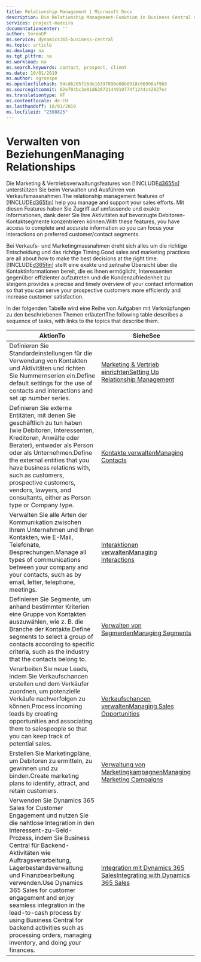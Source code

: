```yaml
---
title: Relationship Management | Microsoft Docs
description: Die Relationship Management-Funktion in Business Central unterstützt Ihr Verkaufsanstrengungen und Sie können damit auf Informationen Ihrer Kontakte und auf Vermögensfunktionen effizient zugreifen.
services: project-madeira
documentationcenter: ''
author: SorenGP
ms.service: dynamics365-business-central
ms.topic: article
ms.devlang: na
ms.tgt_pltfrm: na
ms.workload: na
ms.search.keywords: contact, prospect, client
ms.date: 10/01/2019
ms.author: sgroespe
ms.openlocfilehash: 54cdb205f26de16397890e08b8918c66998af9b9
ms.sourcegitcommit: 02e704bc3e01d62072144919774f1244c42827e4
ms.translationtype: HT
ms.contentlocale: de-CH
ms.lasthandoff: 10/01/2019
ms.locfileid: "2308825"
---
```

# <a name="managing-relationships"></a><span data-ttu-id="fa6ec-103">Verwalten von Beziehungen</span><span class="sxs-lookup"><span data-stu-id="fa6ec-103">Managing Relationships</span></span>
<span data-ttu-id="fa6ec-104">Die Marketing & Vertriebsverwaltungsfeatures von [!INCLUDE[d365fin](includes/d365fin_md.md)] unterstützen Sie beim Verwalten und Ausführen von Verkaufsmassnahmen.</span><span class="sxs-lookup"><span data-stu-id="fa6ec-104">The relationship management features of [!INCLUDE[d365fin](includes/d365fin_md.md)] help you manage and support your sales efforts.</span></span> <span data-ttu-id="fa6ec-105">Mit diesen Features haben Sie Zugriff auf umfassende und exakte Informationen, dank derer Sie Ihre Aktivitäten auf bevorzugte Debitoren-Kontaktsegmente konzentrieren können.</span><span class="sxs-lookup"><span data-stu-id="fa6ec-105">With these features, you have access to complete and accurate information so you can focus your interactions on preferred customer/contact segments.</span></span>

<span data-ttu-id="fa6ec-106">Bei Verkaufs- und Marketingmassnahmen dreht sich alles um die richtige Entscheidung und das richtige Timing.</span><span class="sxs-lookup"><span data-stu-id="fa6ec-106">Good sales and marketing practices are all about how to make the best decisions at the right time.</span></span> [!INCLUDE[d365fin](includes/d365fin_md.md)] <span data-ttu-id="fa6ec-107">stellt eine exakte und zeitnahe Übersicht über die Kontaktinformationen bereit, die es Ihnen ermöglicht, Interessenten gegenüber effizienter aufzutreten und die Kundenzufriedenheit zu steigern.</span><span class="sxs-lookup"><span data-stu-id="fa6ec-107">provides a precise and timely overview of your contact information so that you can serve your prospective customers more efficiently and increase customer satisfaction.</span></span>

<span data-ttu-id="fa6ec-108">In der folgenden Tabelle wird eine Reihe von Aufgaben mit Verknüpfungen zu den beschriebenen Themen erläutert</span><span class="sxs-lookup"><span data-stu-id="fa6ec-108">The following table describes a sequence of tasks, with links to the topics that describe them.</span></span>  

| <span data-ttu-id="fa6ec-109">Aktion</span><span class="sxs-lookup"><span data-stu-id="fa6ec-109">To</span></span> | <span data-ttu-id="fa6ec-110">Siehe</span><span class="sxs-lookup"><span data-stu-id="fa6ec-110">See</span></span> |
| --- | --- |
|<span data-ttu-id="fa6ec-111">Definieren Sie Standardeinstellungen für die Verwendung von Kontakten und Aktivitäten und richten Sie Nummernserien ein.</span><span class="sxs-lookup"><span data-stu-id="fa6ec-111">Define default settings for the use of contacts and interactions and set up number series.</span></span>|[<span data-ttu-id="fa6ec-112">Marketing & Vertrieb einrichten</span><span class="sxs-lookup"><span data-stu-id="fa6ec-112">Setting Up Relationship Management</span></span>](marketing-setup-marketing.md)|
|<span data-ttu-id="fa6ec-113">Definieren Sie externe Entitäten, mit denen Sie geschäftlich zu tun haben (wie Debitoren, Interessenten, Kreditoren, Anwälte oder Berater), entweder als Person oder als Unternehmen.</span><span class="sxs-lookup"><span data-stu-id="fa6ec-113">Define the external entities that you have business relations with, such as customers, prospective customers, vendors, lawyers, and consultants, either as Person type or Company type.</span></span>|[<span data-ttu-id="fa6ec-114">Kontakte verwalten</span><span class="sxs-lookup"><span data-stu-id="fa6ec-114">Managing Contacts</span></span>](marketing-contacts.md)|
|<span data-ttu-id="fa6ec-115">Verwalten Sie alle Arten der Kommunikation zwischen Ihrem Unternehmen und Ihren Kontakten, wie E-Mail, Telefonate, Besprechungen.</span><span class="sxs-lookup"><span data-stu-id="fa6ec-115">Manage all types of communications between your company and your contacts, such as by email, letter, telephone, meetings.</span></span>|[<span data-ttu-id="fa6ec-116">Interaktionen verwalten</span><span class="sxs-lookup"><span data-stu-id="fa6ec-116">Managing Interactions</span></span>](marketing-interactions.md)|
|<span data-ttu-id="fa6ec-117">Definieren Sie Segmente, um anhand bestimmter Kriterien eine Gruppe von Kontakten auszuwählen, wie z. B. die Branche der Kontakte.</span><span class="sxs-lookup"><span data-stu-id="fa6ec-117">Define segments to select a group of contacts according to specific criteria, such as the industry that the contacts belong to.</span></span>|[<span data-ttu-id="fa6ec-118">Verwalten von Segmenten</span><span class="sxs-lookup"><span data-stu-id="fa6ec-118">Managing Segments</span></span>](marketing-segments.md)|
|<span data-ttu-id="fa6ec-119">Verarbeiten Sie neue Leads, indem Sie Verkaufschancen erstellen und dem Verkäufer zuordnen, um potenzielle Verkäufe nachverfolgen zu können.</span><span class="sxs-lookup"><span data-stu-id="fa6ec-119">Process incoming leads by creating opportunities and associating them to salespeople so that you can keep track of potential sales.</span></span>|[<span data-ttu-id="fa6ec-120">Verkaufschancen verwalten</span><span class="sxs-lookup"><span data-stu-id="fa6ec-120">Managing Sales Opportunities</span></span>](marketing-manage-sales-opportunities.md)|
|<span data-ttu-id="fa6ec-121">Erstellen Sie Marketingpläne, um Debitoren zu ermitteln, zu gewinnen und zu binden.</span><span class="sxs-lookup"><span data-stu-id="fa6ec-121">Create marketing plans to identify, attract, and retain customers.</span></span>|[<span data-ttu-id="fa6ec-122">Verwaltung von Marketingkampagnen</span><span class="sxs-lookup"><span data-stu-id="fa6ec-122">Managing Marketing Campaigns</span></span>](marketing-campaigns.md)|
|<span data-ttu-id="fa6ec-123">Verwenden Sie Dynamics 365 Sales for Customer Engagement und nutzen Sie die nahtlose Integration in den Interessent-zu-Geld-Prozess, indem Sie Business Central für Backend-Aktivitäten wie Auftragsverarbeitung, Lagerbestandsverwaltung und Finanzbearbeitung verwenden.</span><span class="sxs-lookup"><span data-stu-id="fa6ec-123">Use Dynamics 365 Sales for customer engagement and enjoy seamless integration in the lead-to-cash process by using Business Central for backend activities such as processing orders, managing inventory, and doing your finances.</span></span>|[<span data-ttu-id="fa6ec-124">Integration mit Dynamics 365 Sales</span><span class="sxs-lookup"><span data-stu-id="fa6ec-124">Integrating with Dynamics 365 Sales</span></span>](marketing-integrate-dynamicscrm.md)|
